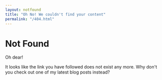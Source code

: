 ```yaml
---
layout: notfound
title: "Oh No! We couldn't find your content"
permalink: "/404.html"
---
```


# Not Found

Oh dear!

It looks like the link you have followed does not exist any more.  Why don't you check out one of my latest blog posts instead?
